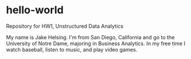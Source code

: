 # hello-world
Repository for HW1, Unstructured Data Analytics

My name is Jake Helsing. I'm from San Diego, California and go to the University of Notre Dame, majoring in Business Analytics. In my free time I watch baseball, listen to music, and play video games.
